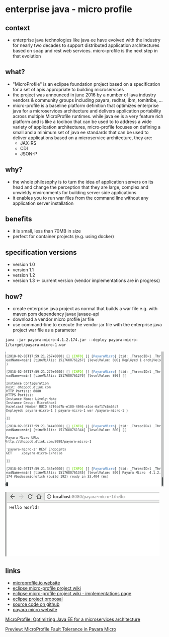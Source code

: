
# enterprise java - micro profile

## context
* enterprise java technologies like java ee have evolved with the industry for nearly two decades to support distributed application architectures based on soap and rest web services. micro-profile is the next step in that evolution


## what?
* "MicroProfile" is an eclipse foundation project based on a specification for a set of apis appropriate to building microservices
* the project was announced in june 2016 by a number of java industry vendors & community groups including payara, redhat, ibm, tomitribe, ...
* micro-profile is a baseline platform definition that optimizes enterprise java for a microservices architecture and delivers application portability across multiple MicroProfile runtimes. while java ee is a very feature rich platform and is like a toolbox that can be used to to address a wide variety of application architectures, micro-profile focuses on defining a small and a minimum set of java ee standards that can be used to deliver applications based on a microservice architecture, they are:
  * JAX-RS
  * CDI
  * JSON-P


## why?
* the whole philosophy is to turn the idea of application servers on its head and change the perception that they are large, complex and unwieldy environments for building server side applications
* it enables you to run war files from the command line without any application server installation


## benefits
* it is small, less than 70MB in size
* perfect for container projects (e.g. using docker)


## specification versions
* version 1.0
* version 1.1 
* version 1.2
* version 1.3 <- current version (vendor implementations are in progress)


## how?
* create enterprise java project as normal that builds a war file e.g. with maven pom dependency javax javaee-api
* download a vendor micro profile jar file
* use command-line to execute the vendor jar file with the enterprise java project war file as a parameter


```
java -jar payara-micro-4.1.2.174.jar --deploy payara-micro-1/target/payara-micro-1.war
```


![run output](run-output.png "run output")


![web browser output](web-browser-output.png "web browser output")


## links
* [microprofile.io website](https://microprofile.io/)
* [eclipse micro-profile project wiki](https://wiki.eclipse.org/MicroProfile)
* [eclipse micro-profile project wiki - implementations page](https://wiki.eclipse.org/MicroProfile/Implementation)
* [eclipse project proposal](https://projects.eclipse.org/proposals/eclipse-microprofile)
* [source code on github](https://github.com/microprofile)
* [payara micro website](https://www.payara.fish/payara_micro)

[MicroProfile: Optimizing Java EE for a microservices architecture](https://www.youtube.com/watch?v=YGC2b8k2nfg&feature=youtu.be)

[Preview: MicroProfile Fault Tolerance in Payara Micro](http://blog.payara.fish/preview-microprofile-fault-tolerance-in-payara-micro?utm_campaign=Payara%205%20Launch)

